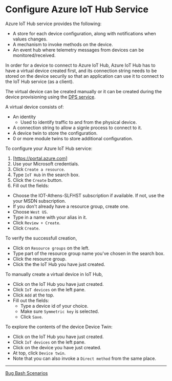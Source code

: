 # Configure Azure IoT Hub Service

Azure IoT Hub service provides the following:
- A store for each device configuration, along with notifications when values changes.
- A mechanism to invoke methods on the device.
- An event hub where telemetry messages from devices can be monitored/received.

In order for a device to connect to Azure IoT Hub, Azure IoT Hub has to have a virtual device created first, and its connection string needs to be stored on the device securily so that an application can use it to connect to the IoT Hub service (as a client).

The virtual device can be created manually or it can be created during the device provisioning using the [DPS service](configure-azure-dps.md).

A virtual device consists of:
- An identity
    - Used to identify traffic to and from the physical device.
- A connection string to allow a signle process to connect to it.
- A device twin to store the configuration.
- 0 or more module twins to store additional configuration.

To configure your Azure IoT Hub service:

1. [https://portal.azure.com]
2. Use your Microsoft credentials.
3. Click `Create a resource`.
4. Type `IoT Hub` in the search box.
5. Click the `Create` button.
6. Fill out the fields:
  - Choose the IOT-Athens-SLFHST subscription if available. If not, use the your MSDN subscription.
  - If you don't already have a resource group, create one.
  - Choose `West US`.
  - Type in a name with your alias in it.
  - Click `Review + Create`.
  - Click `Create`.

To verify the successfull creation,
- Click on `Resource groups` on the left.
- Type part of the resource group name you've chosen in the search box.
- Click the resource group.
- Click the the IoT Hub you have just created.

To manually create a virtual device in IoT Hub,
- Click on the IoT Hub you have just created.
- Click `IoT devices` on the left pane.
- Click `Add` at the top.
- Fill out the fields:
  - Type a device id of your choice.
  - Make sure `Symmetric key` is selected.
  - Click `Save`.

To explore the contents of the device Device Twin:
- Click on the IoT Hub you have just created.
- Click `IoT devices` on the left pane.
- Click on the device you have just created.
- At top, click `Device twin`.
- Note that you can also invoke a `Direct method` from the same place.

----

[Bug Bash Scenarios](bug-bash-scenarios.md)